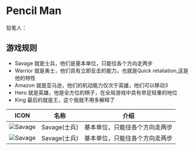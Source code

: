 # Pencil Man
铅笔人：

## 游戏规则
* Savage    就是士兵，他们是基本单位，只能往各个方向走两步
* Warrior   就是勇士，他们具有立即反击的能力，也就是Quick retaliation,这是他的特性
* Amazon    就是亚马逊，他们的机动能力仅次于英雄，他们可以移动3
* Hero      就是英雄，他是全方位的棋子，在全局游戏中具有举足轻重的地位
* King      最后的就是王，这个我就不用多解释了


| ICON | 名称 | 介绍 |
| :------: | :------: | :------: |
| ![Savage](http://pf6qftn2a.bkt.clouddn.com/Savage.png) | Savage(士兵) | 基本单位，只能往各个方向走两步 |
| ![Savage](http://pf6qftn2a.bkt.clouddn.com/Savage.png) | Savage(士兵) | 基本单位，只能往各个方向走两步 |